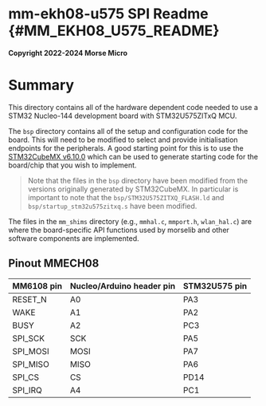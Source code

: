 mm-ekh08-u575 SPI Readme {#MM_EKH08_U575_README}
====

__Copyright 2022-2024 Morse Micro__

# Summary

This directory contains all of the hardware dependent code needed to use a STM32 Nucleo-144
development board with STM32U575ZITxQ MCU.

The `bsp` directory contains all of the setup and configuration code for the board. This will need
to be modified to select and provide initialisation endpoints for the peripherals. A good starting
point for this is to use the [STM32CubeMX v6.10.0](https://www.st.com/stm32cubemx) which can be
used to generate starting code for the board/chip that you wish to implement.

> Note that the files in the `bsp` directory have been modified from the versions originally
> generated by STM32CubeMX. In particular is important to note that the
> `bsp/STM32U575ZITXQ_FLASH.ld` and `bsp/startup_stm32u575zitxq.s` have been modified.

The files in the `mm_shims` directory (e.g., `mmhal.c`, `mmport.h`, `wlan_hal.c`) are where the
board-specific API functions used by morselib and other software components are implemented.

## Pinout MMECH08

MM6108 pin | Nucleo/Arduino header pin | STM32U575 pin
-----------|---------------------------|--------------
RESET_N    | A0                        | PA3
WAKE       | A1                        | PA2
BUSY       | A2                        | PC3
SPI_SCK    | SCK                       | PA5
SPI_MOSI   | MOSI                      | PA7
SPI_MISO   | MISO                      | PA6
SPI_CS     | CS                        | PD14
SPI_IRQ    | A4                        | PC1

